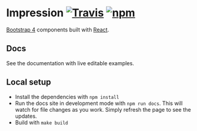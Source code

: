 # Impression [![Travis][build-badge]][build] [![npm][npm-badge]][npm]

[Bootstrap 4][bootstrap] components built with [React][react].

## Docs

See the documentation with live editable examples.

## Local setup

- Install the dependencies with `npm install`
- Run the docs site in development mode with `npm run docs`. This will watch
  for file changes as you work. Simply refresh the page to see the updates.
- Build with `make build`

[bootstrap]: http://getbootstrap.com
[react]: http://facebook.github.io/react/

[documentation]: http://react-bootstrap.github.io
[contributing]: CONTRIBUTING.md

[build-badge]: https://travis-ci.org/react-bootstrap/react-bootstrap.svg?branch=master
[build]: https://travis-ci.org/react-bootstrap/react-bootstrap

[npm-badge]: https://badge.fury.io/js/react-bootstrap.svg
[npm]: http://badge.fury.io/js/react-bootstrap

[react-router-bootstrap]: https://github.com/react-bootstrap/react-router-bootstrap
[react-router]: https://github.com/reactjs/react-router

[thinkful-badge]: https://tf-assets-staging.s3.amazonaws.com/badges/thinkful_repo_badge.svg
[thinkful]: http://start.thinkful.com/react/?utm_source=github&utm_medium=badge&utm_campaign=react-bootstrap

[coveralls-badge]: https://coveralls.io/repos/react-bootstrap/react-bootstrap/badge.svg?branch=master&service=github
[coveralls]: https://coveralls.io/github/react-bootstrap/react-bootstrap?branch=master

[discord-badge]: https://img.shields.io/badge/Discord-Join%20chat%20%E2%86%92-738bd7.svg
[discord]: https://discord.gg/0ZcbPKXt5bXLs9XK
